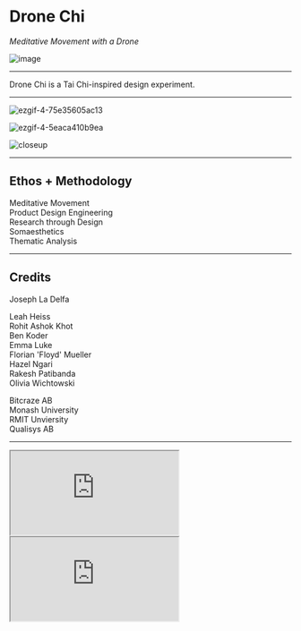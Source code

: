 # **Drone Chi**

*Meditative Movement with a Drone*

![image](https://user-images.githubusercontent.com/1661078/136023073-e2154551-be3a-4ee4-bff8-ef75c935bd53.png)

----

Drone Chi is a Tai Chi-inspired design experiment.

---

<div class="gallery" markdown=1>

![ezgif-4-75e35605ac13](https://user-images.githubusercontent.com/1661078/136055883-f0ebe7c6-77bf-440b-a976-8f0e2890f95c.gif)

![ezgif-4-5eaca410b9ea](https://user-images.githubusercontent.com/1661078/136056181-7ddbf2e8-f36c-44a3-8c6f-2be81932a04e.gif)

</div>

![closeup](https://user-images.githubusercontent.com/1661078/136055095-b8fb60e8-d849-4779-9104-8e5fcbb80fa6.png)

---

## **Ethos** + **Methodology**

Meditative Movement  
Product Design Engineering  
Research through Design  
Somaesthetics  
Thematic Analysis

---

## **Credits**

Joseph La Delfa

Leah Heiss  
Rohit Ashok Khot  
Ben Koder  
Emma Luke  
Florian 'Floyd' Mueller  
Hazel Ngari  
Rakesh Patibanda  
Olivia Wichtowski  

Bitcraze AB  
Monash University  
RMIT Unviersity  
Qualisys AB

---

<div class="ratio ratio-16x9">
<iframe src="https://www.youtube.com/embed/xFeOfcTa6NM" allowfullscreen></iframe>
</div>

<div class="ratio ratio-16x9">
<iframe src="https://www.youtube.com/embed/dMjaTtLwhwY" allowfullscreen></iframe>
</div>

